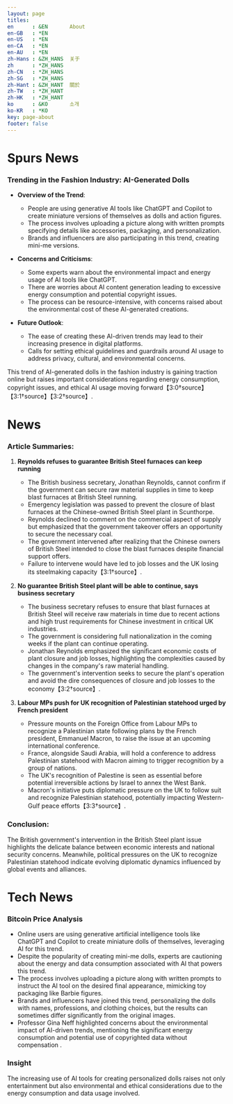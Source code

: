 ```yaml
---
layout: page
titles:
en      : &EN       About
en-GB   : *EN
en-US   : *EN
en-CA   : *EN
en-AU   : *EN
zh-Hans : &ZH_HANS  关于
zh      : *ZH_HANS
zh-CN   : *ZH_HANS
zh-SG   : *ZH_HANS
zh-Hant : &ZH_HANT  關於
zh-TW   : *ZH_HANT
zh-HK   : *ZH_HANT
ko      : &KO       소개
ko-KR   : *KO
key: page-about
footer: false
---
```



# Spurs News

### Trending in the Fashion Industry: AI-Generated Dolls

- **Overview of the Trend**:
  - People are using generative AI tools like ChatGPT and Copilot to create miniature versions of themselves as dolls and action figures.
  - The process involves uploading a picture along with written prompts specifying details like accessories, packaging, and personalization.
  - Brands and influencers are also participating in this trend, creating mini-me versions.
  
- **Concerns and Criticisms**:
  - Some experts warn about the environmental impact and energy usage of AI tools like ChatGPT.
  - There are worries about AI content generation leading to excessive energy consumption and potential copyright issues.
  - The process can be resource-intensive, with concerns raised about the environmental cost of these AI-generated creations.

- **Future Outlook**:
  - The ease of creating these AI-driven trends may lead to their increasing presence in digital platforms.
  - Calls for setting ethical guidelines and guardrails around AI usage to address privacy, cultural, and environmental concerns.

This trend of AI-generated dolls in the fashion industry is gaining traction online but raises important considerations regarding energy consumption, copyright issues, and ethical AI usage moving forward【3:0†source】【3:1†source】【3:2†source】.

# News

### Article Summaries:

1. **Reynolds refuses to guarantee British Steel furnaces can keep running** 
    - The British business secretary, Jonathan Reynolds, cannot confirm if the government can secure raw material supplies in time to keep blast furnaces at British Steel running.
    - Emergency legislation was passed to prevent the closure of blast furnaces at the Chinese-owned British Steel plant in Scunthorpe.
    - Reynolds declined to comment on the commercial aspect of supply but emphasized that the government takeover offers an opportunity to secure the necessary coal.
    - The government intervened after realizing that the Chinese owners of British Steel intended to close the blast furnaces despite financial support offers.
    - Failure to intervene would have led to job losses and the UK losing its steelmaking capacity【3:1†source】.

2. **No guarantee British Steel plant will be able to continue, says business secretary** 
    - The business secretary refuses to ensure that blast furnaces at British Steel will receive raw materials in time due to recent actions and high trust requirements for Chinese investment in critical UK industries.
    - The government is considering full nationalization in the coming weeks if the plant can continue operating.
    - Jonathan Reynolds emphasized the significant economic costs of plant closure and job losses, highlighting the complexities caused by changes in the company's raw material handling.
    - The government's intervention seeks to secure the plant's operation and avoid the dire consequences of closure and job losses to the economy【3:2†source】. 

3. **Labour MPs push for UK recognition of Palestinian statehood urged by French president** 
    - Pressure mounts on the Foreign Office from Labour MPs to recognize a Palestinian state following plans by the French president, Emmanuel Macron, to raise the issue at an upcoming international conference.
    - France, alongside Saudi Arabia, will hold a conference to address Palestinian statehood with Macron aiming to trigger recognition by a group of nations.
    - The UK's recognition of Palestine is seen as essential before potential irreversible actions by Israel to annex the West Bank.
    - Macron's initiative puts diplomatic pressure on the UK to follow suit and recognize Palestinian statehood, potentially impacting Western-Gulf peace efforts【3:3†source】.

### Conclusion:
The British government's intervention in the British Steel plant issue highlights the delicate balance between economic interests and national security concerns. Meanwhile, political pressures on the UK to recognize Palestinian statehood indicate evolving diplomatic dynamics influenced by global events and alliances.

# Tech News

### Bitcoin Price Analysis

- Online users are using generative artificial intelligence tools like ChatGPT and Copilot to create miniature dolls of themselves, leveraging AI for this trend.
- Despite the popularity of creating mini-me dolls, experts are cautioning about the energy and data consumption associated with AI that powers this trend.
- The process involves uploading a picture along with written prompts to instruct the AI tool on the desired final appearance, mimicking toy packaging like Barbie figures.
- Brands and influencers have joined this trend, personalizing the dolls with names, professions, and clothing choices, but the results can sometimes differ significantly from the original images.
- Professor Gina Neff highlighted concerns about the environmental impact of AI-driven trends, mentioning the significant energy consumption and potential use of copyrighted data without compensation .

### Insight
The increasing use of AI tools for creating personalized dolls raises not only entertainment but also environmental and ethical considerations due to the energy consumption and data usage involved.

